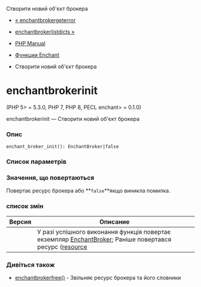 Створити новий об'єкт брокера

-   [« enchantbrokergeterror](function.enchant-broker-get-error.html)
    
-   [enchantbrokerlistdicts »](function.enchant-broker-list-dicts.html)
    
-   [PHP Manual](index.html)
    
-   [Функции Enchant](ref.enchant.html)
    
-   Створити новий об'єкт брокера
    

# enchantbrokerinit

(PHP 5> = 5.3.0, PHP 7, PHP 8, PECL enchant> = 0.1.0)

enchantbrokerinit — Створити новий об'єкт брокера

### Опис

```methodsynopsis
enchant_broker_init(): EnchantBroker|false
```

### Список параметрів

### Значення, що повертаються

Повертає ресурс брокера або \*\*`false`\*\*якщо виникла помилка.

### список змін

| Версия | Описание                                                                                                                                                            |
|--------|---------------------------------------------------------------------------------------------------------------------------------------------------------------------|
|        | У разі успішного виконання функція повертає екземпляр [EnchantBroker](class.enchantbroker.html); Раніше повертався ресурс ([resource](language.types.resource.html) |

### Дивіться також

-   [enchantbrokerfree()](function.enchant-broker-free.html) - Звільняє ресурс брокера та його словники